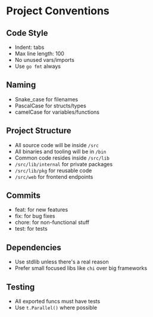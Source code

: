 # Project Conventions

## Code Style

- Indent: tabs
- Max line length: 100
- No unused vars/imports
- Use `go fmt` always

## Naming

- Snake_case for filenames
- PascalCase for structs/types
- camelCase for variables/functions

## Project Structure

- All source code will be inside `/src`
- All binaries and tooling will be in `/bin`
- Common code resides inside `/src/lib`
- `/src/lib/internal` for private packages
- `/src/lib/pkg` for reusable code
- `/src/web` for frontend endpoints

## Commits

- feat: for new features
- fix: for bug fixes
- chore: for non-functional stuff
- test: for tests

## Dependencies

- Use stdlib unless there's a real reason
- Prefer small focused libs like `chi` over big frameworks

## Testing

- All exported funcs must have tests
- Use `t.Parallel()` where possible
